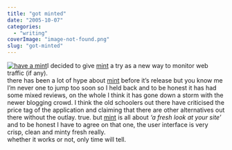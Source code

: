 ```yaml
---
title: "got minted"
date: "2005-10-07"
categories: 
  - "writing"
coverImage: "image-not-found.png"
slug: "got-minted"
---
```


[![have a mint](images/50321697_816ebe0702_t.jpg)](http://www.flickr.com/photos/funkylarma/50321697/ "mint")I decided to give [mint](http://haveamint.com) a try as a new way to monitor web traffic (if any).  
there has been a lot of hype about [mint](http://haveamint.com) before it’s release but you know me I’m never one to jump too soon so I held back and to be honest it has had some mixed reviews, on the whole I think it has gone down a storm with the newer blogging crowd. I think the old schoolers out there have criticised the price tag of the application and claiming that there are other alternatives out there without the outlay. true. but [mint](http://haveamint.com) is all about _‘a fresh look at your site’_ and to be honest I have to agree on that one, the user interface is very crisp, clean and minty fresh really.  
whether it works or not, only time will tell.

